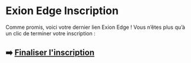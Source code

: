 # Exion Edge Inscription

Comme promis, voici votre dernier lien Exion Edge ! Vous n’êtes plus qu’à un clic de terminer votre inscription :

## ➡️ [Finaliser l'inscription](https://t.co/m35eSN2Zjj)